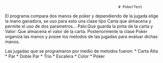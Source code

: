                                                        # PokerTest

El programa compara dos manos de poker y dependiendo de la jugada elige la mano ganadora, se uso para esto una clase tipo Carta
que almacena y permite el uso de dos parametros... Palo:Que guarda la pinta de la carta y Valor: Que almacena el valor de la carta.
Posteriormente la clase Poker organiza las manos y posee los metodos de las jugadas para evaluar dichas manos.

Las jugadas que se programaron por medio de metodos fueron: * Carta Alta
                                                            * Par
                                                            * Doble Par
                                                            * Trio
                                                            * Escalera
                                                            * Color
                                                            * Poker
                                                            
 
